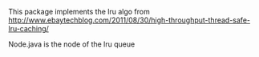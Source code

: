 This package implements the lru algo from http://www.ebaytechblog.com/2011/08/30/high-throughput-thread-safe-lru-caching/

Node.java is the node of the lru queue